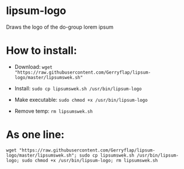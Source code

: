 # lipsum-logo
Draws the logo of the do-group lorem ipsum 


# How to install:
- Download:
`wget "https://raw.githubusercontent.com/Gerryflap/lipsum-logo/master/lipsumswek.sh"`

- Install:
`sudo cp lipsumswek.sh /usr/bin/lipsum-logo`

- Make executable:
`sudo chmod +x /usr/bin/lipsum-logo`

- Remove temp:
`rm lipsumswek.sh`


# As one line:
`wget "https://raw.githubusercontent.com/Gerryflap/lipsum-logo/master/lipsumswek.sh"; sudo cp lipsumswek.sh /usr/bin/lipsum-logo; sudo chmod +x /usr/bin/lipsum-logo; rm lipsumswek.sh`
